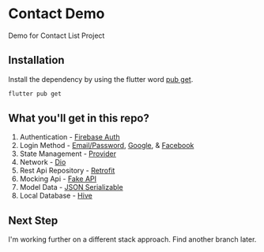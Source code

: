 # Contact Demo

Demo for Contact List Project

## Installation

Install the dependency by using the flutter word [pub get](https://docs.flutter.dev/packages-and-plugins/using-packages).

```bash
flutter pub get
```

## What you'll get in this repo?

1. Authentication - [Firebase Auth](https://firebase.google.com/docs/auth/flutter/start)
2. Login Method - [Email/Password](https://firebase.google.com/docs/auth/flutter/password-auth), [Google](https://pub.dev/packages/google_sign_in), & [Facebook](https://pub.dev/packages/flutter_facebook_auth)
3. State Management - [Provider](https://pub.dev/packages/provider)
4. Network - [Dio](https://pub.dev/packages/dio)
5. Rest Api Repository - [Retrofit](https://pub.dev/packages/retrofit)
6. Mocking Api - [Fake API](https://mocki.io/fake-json-api)
7. Model Data - [JSON Serializable](https://pub.dev/packages/json_serializable)
8. Local Database - [Hive](https://pub.dev/packages/hive)

## Next Step

I'm working further on a different stack approach.
Find another branch later.